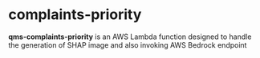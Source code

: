 # complaints-priority
**qms-complaints-priority** is an AWS Lambda function designed to handle the generation of SHAP image and also invoking AWS Bedrock endpoint
